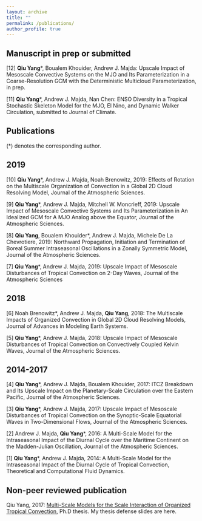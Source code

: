 ```yaml
---
layout: archive
title: ""
permalink: /publications/
author_profile: true
---
```

Manuscript in prep or submitted
-
[12] **Qiu Yang***, Boualem Khouider, Andrew J. Majda: Upscale Impact of Mesoscale Convective Systems on the MJO and Its Parameterization in a Coarse-Resolution GCM with the Deterministic Multicloud Parameterization, in prep.

[11] **Qiu Yang***, Andrew J. Majda, Nan Chen: ENSO Diversity in a Tropical Stochastic Skeleton Model for the MJO, El Nino, and Dynamic Walker Circulation, submitted to Journal of Climate.

Publications
-
(\*) denotes the corresponding author.

2019
-
[10] **Qiu Yang***, Andrew J. Majda, Noah Brenowitz, 2019: Effects of Rotation on the Multiscale Organization of Convection in a Global 2D Cloud Resolving Model, Journal of the Atmospheric Sciences.

[9] **Qiu Yang***, Andrew J. Majda, Mitchell W. Moncrieff, 2019: Upscale Impact of Mesoscale Convective Systems and Its Parameterization in An Idealized GCM for A MJO Analog above the Equator, Journal of the Atmospheric Sciences.

[8] **Qiu Yang**, Boualem Khouider*, Andrew J. Majda, Michele De La Chevrotiere, 2019: Northward Propagation, Initiation and Termination of Boreal Summer Intraseasonal Oscillations in a Zonally Symmetric Model, Journal of the Atmospheric Sciences.

[7] **Qiu Yang***, Andrew J. Majda, 2019: Upscale Impact of Mesoscale Disturbances of Tropical Convection on 2-Day Waves, Journal of the Atmospheric Sciences

2018
-
[6] Noah Brenowitz*, Andrew J. Majda, **Qiu Yang**, 2018: The Multiscale Impacts of Organized Convection in Global 2D Cloud Resolving Models, Journal of Advances in Modeling Earth Systems.

[5] **Qiu Yang***, Andrew J. Majda, 2018: Upscale Impact of Mesoscale Disturbances of Tropical Convection on Convectively Coupled Kelvin Waves, Journal of the Atmospheric Sciences.

2014-2017
-
[4] **Qiu Yang***, Andrew J. Majda, Boualem Khouider, 2017: ITCZ Breakdown and Its Upscale Impact on the Planetary-Scale Circulation over the Eastern Pacific, Journal of the Atmospheric Sciences.

[3] **Qiu Yang***, Andrew J. Majda, 2017: Upscale Impact of Mesoscale Disturbances of Tropical Convection on the Synoptic-Scale Equatorial Waves in Two-Dimensional Flows, Journal of the Atmospheric Sciences.

[2] Andrew J. Majda, **Qiu Yang***, 2016: A Multi-Scale Model for the Intraseasonal Impact of the Diurnal Cycle over the Maritime Continent on the Madden-Julian Oscillation, Journal of the Atmospheric Sciences.

[1] **Qiu Yang***, Andrew J. Majda, 2014: A Multi-Scale Model for the Intraseasonal Impact of the Diurnal Cycle of Tropical Convection, Theoretical and Computational Fluid Dynamics.

Non-peer reviewed publication
-
Qiu Yang, 2017: [Multi-Scale Models for the Scale Interaction of Organized Tropical Convection](https://qiuyang50.github.io/files/thesis.pdf), Ph.D thesis. My thesis defense slides are here.

<!--
{% if author.googlescholar %}
  You can also find my articles on <u><a href="{{author.googlescholar}}">my Google Scholar profile</a>.</u>
{% endif %}

{% include base_path %}

{% for post in site.publications reversed %}
  {% include archive-single.html %}
{% endfor %}
-->
